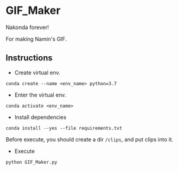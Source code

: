 # GIF_Maker

Nakonda forever!

For making Namin's GIF.

## Instructions
* Create virtual env.
```
conda create --name <env_name> python=3.7
```
* Enter the virtual env.
```
conda activate <env_name>
```
* Install dependencies
```
conda install --yes --file requirements.txt
```

Before execute, you should create a dir `/clips`, and put clips into it.

* Execute
```
python GIF_Maker.py
```

